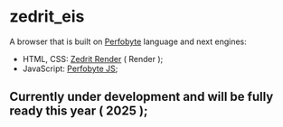 # zedrit_eis

A browser that is built on [Perfobyte](https://github.com/dencelman1/perfobyte) language and next engines:

- HTML, CSS: [Zedrit Render](https://github.com/dencelman1/zedrit_render) ( Render );
- JavaScript: [Perfobyte JS](https://github.com/dencelman1/perfobyte_js);

## Currently under development and will be fully ready this year ( 2025 );
